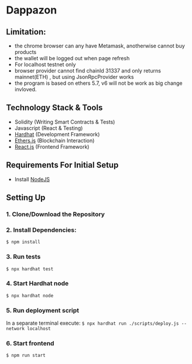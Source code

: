 # Dappazon
## Limitation:

- the chrome browser can any have Metamask, anotherwise cannot buy products
- the wallet will be logged out when page refresh
- For localhost testnet only
- browser provider cannot find chainId 31337 and only returns mainnet(ETH) , but using JsonRpcProvider works
- the program is based on ethers 5.7, v6 will not be work as big change invloved.

## Technology Stack & Tools

- Solidity (Writing Smart Contracts & Tests)
- Javascript (React & Testing)
- [Hardhat](https://hardhat.org/) (Development Framework)
- [Ethers.js](https://docs.ethers.io/v5/) (Blockchain Interaction)
- [React.js](https://reactjs.org/) (Frontend Framework)

## Requirements For Initial Setup
- Install [NodeJS](https://nodejs.org/en/)

## Setting Up
### 1. Clone/Download the Repository

### 2. Install Dependencies:
`$ npm install`

### 3. Run tests
`$ npx hardhat test`

### 4. Start Hardhat node
`$ npx hardhat node`

### 5. Run deployment script
In a separate terminal execute:
`$ npx hardhat run ./scripts/deploy.js --network localhost`

### 6. Start frontend
`$ npm run start`